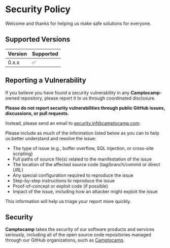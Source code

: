 # Security Policy

Welcome and thanks for helping us make safe solutions for everyone.

## Supported Versions

| Version | Supported          |
| ------- | ------------------ |
| 0.x.x   | :white_check_mark: |

## Reporting a Vulnerability

If you believe you have found a security vulnerability in any **Camptocamp**-owned repository, please report it to us through coordinated disclosure.

**Please do not report security vulnerabilities through public GitHub issues, discussions, or pull requests.**

Instead, please send an email to security.inf@camptocamp.com.

Please include as much of the information listed below as you can to help us better understand and resolve the issue:

  * The type of issue (e.g., buffer overflow, SQL injection, or cross-site scripting)
  * Full paths of source file(s) related to the manifestation of the issue
  * The location of the affected source code (tag/branch/commit or direct URL)
  * Any special configuration required to reproduce the issue
  * Step-by-step instructions to reproduce the issue
  * Proof-of-concept or exploit code (if possible)
  * Impact of the issue, including how an attacker might exploit the issue

This information will help us triage your report more quickly.

## Security

**Camptocamp** takes the security of our software products and services seriously, including all of the open source code repositories managed through our GitHub organizations, such as [Camptocamp](https://github.com/camptocamp).
